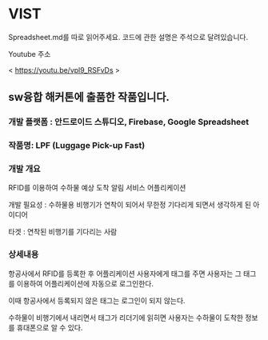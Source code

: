 # VIST
Spreadsheet.md를 따로 읽어주세요.
코드에 관한 설명은 주석으로 달려있습니다. 


Youtube 주소

< https://youtu.be/vpl9_RSFvDs >



## sw융합 해커톤에 출품한 작품입니다.



### 개발 플랫폼 :  안드로이드 스튜디오, Firebase, Google Spreadsheet

### 작품명: LPF (Luggage Pick-up Fast)

### 개발 개요 

 RFID를 이용하여 수하물 예상 도착 알림 서비스 어플리케이션
 
 개발 필요성 : 수하물용 비행기가 연착이 되어서 무한정 기다리게 되면서 생각하게 된 아이디어
 
 타겟 : 연착된 비행기를 기다리는 사람
 
 
 ### 상세내용
 
 항공사에서 RFID를 등록한 후 어플리케이션 사용자에게 태그를 주면 
 사용자는 그 태그를 이용하여 어플리케이션에 자동으로 로그인한다. 
 
 
 이때 항공사에서 등록되지 않은 태그는 로그인이 되지 않는다.
 
 
 수하물이 비행기에서 내리면서 태그가 리더기에 읽히면 사용자는 수하물이 도착한 정보를 휴대폰으로 알 수 있다.
 
 

